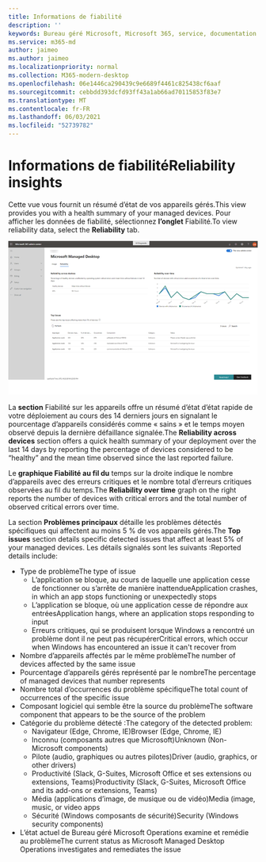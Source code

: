 ```yaml
---
title: Informations de fiabilité
description: ''
keywords: Bureau géré Microsoft, Microsoft 365, service, documentation
ms.service: m365-md
author: jaimeo
ms.author: jaimeo
ms.localizationpriority: normal
ms.collection: M365-modern-desktop
ms.openlocfilehash: 06e1446ca290439c9e6689f4461c825438cf6aaf
ms.sourcegitcommit: cebbdd393dcfd93ff43a1ab66ad70115853f83e7
ms.translationtype: MT
ms.contentlocale: fr-FR
ms.lasthandoff: 06/03/2021
ms.locfileid: "52739782"
---
```

# <a name="reliability-insights"></a><span data-ttu-id="fbb91-103">Informations de fiabilité</span><span class="sxs-lookup"><span data-stu-id="fbb91-103">Reliability insights</span></span>

<span data-ttu-id="fbb91-104">Cette vue vous fournit un résumé d’état de vos appareils gérés.</span><span class="sxs-lookup"><span data-stu-id="fbb91-104">This view provides you with a health summary of your managed devices.</span></span> <span data-ttu-id="fbb91-105">Pour afficher les données de fiabilité, sélectionnez **l’onglet** Fiabilité.</span><span class="sxs-lookup"><span data-stu-id="fbb91-105">To view reliability data, select the **Reliability** tab.</span></span>


![Volet de fiabilité : fiabilité sur les appareils en haut à gauche, fiabilité dans le graphique dans le temps en haut à droite, tableau des problèmes les plus élevés dans la partie inférieure.](../../media/insights_reliability.png)

<span data-ttu-id="fbb91-108">La **section** Fiabilité sur les appareils offre un résumé d’état d’état rapide de votre déploiement au cours des 14 derniers jours en signalant le pourcentage d’appareils considérés comme « sains » et le temps moyen observé depuis la dernière défaillance signalée.</span><span class="sxs-lookup"><span data-stu-id="fbb91-108">The **Reliability across devices** section offers a quick health summary of your deployment over the last 14 days by reporting the percentage of devices considered to be “healthy” and the mean time observed since the last reported failure.</span></span> 

 
<span data-ttu-id="fbb91-109">Le **graphique Fiabilité au fil du** temps sur la droite indique le nombre d’appareils avec des erreurs critiques et le nombre total d’erreurs critiques observées au fil du temps.</span><span class="sxs-lookup"><span data-stu-id="fbb91-109">The **Reliability over time** graph on the right reports the number of devices with critical errors and the total number of observed critical errors over time.</span></span>

<span data-ttu-id="fbb91-110">La section **Problèmes principaux** détaille les problèmes détectés spécifiques qui affectent au moins 5 % de vos appareils gérés.</span><span class="sxs-lookup"><span data-stu-id="fbb91-110">The **Top issues** section details specific detected issues that affect at least 5% of your managed devices.</span></span> <span data-ttu-id="fbb91-111">Les détails signalés sont les suivants :</span><span class="sxs-lookup"><span data-stu-id="fbb91-111">Reported details include:</span></span>

- <span data-ttu-id="fbb91-112">Type de problème</span><span class="sxs-lookup"><span data-stu-id="fbb91-112">The type of issue</span></span>
    - <span data-ttu-id="fbb91-113">L’application se bloque, au cours de laquelle une application cesse de fonctionner ou s’arrête de manière inattendue</span><span class="sxs-lookup"><span data-stu-id="fbb91-113">Application crashes, in which an app stops functioning or unexpectedly stops</span></span>
    - <span data-ttu-id="fbb91-114">L’application se bloque, où une application cesse de répondre aux entrées</span><span class="sxs-lookup"><span data-stu-id="fbb91-114">Application hangs, where an application stops responding to input</span></span>
    - <span data-ttu-id="fbb91-115">Erreurs critiques, qui se produisent lorsque Windows a rencontré un problème dont il ne peut pas récupérer</span><span class="sxs-lookup"><span data-stu-id="fbb91-115">Critical errors, which occur when Windows has encountered an issue it can't recover from</span></span>
- <span data-ttu-id="fbb91-116">Nombre d’appareils affectés par le même problème</span><span class="sxs-lookup"><span data-stu-id="fbb91-116">The number of devices affected by the same issue</span></span>
- <span data-ttu-id="fbb91-117">Pourcentage d’appareils gérés représenté par le nombre</span><span class="sxs-lookup"><span data-stu-id="fbb91-117">The percentage of managed devices that number represents</span></span>
- <span data-ttu-id="fbb91-118">Nombre total d’occurrences du problème spécifique</span><span class="sxs-lookup"><span data-stu-id="fbb91-118">The total count of occurrences of the specific issue</span></span>
- <span data-ttu-id="fbb91-119">Composant logiciel qui semble être la source du problème</span><span class="sxs-lookup"><span data-stu-id="fbb91-119">The software component that appears to be the source of the problem</span></span>
- <span data-ttu-id="fbb91-120">Catégorie du problème détecté :</span><span class="sxs-lookup"><span data-stu-id="fbb91-120">The category of the detected problem:</span></span>
    - <span data-ttu-id="fbb91-121">Navigateur (Edge, Chrome, IE)</span><span class="sxs-lookup"><span data-stu-id="fbb91-121">Browser (Edge, Chrome, IE)</span></span>
    - <span data-ttu-id="fbb91-122">Inconnu (composants autres que Microsoft)</span><span class="sxs-lookup"><span data-stu-id="fbb91-122">Unknown (Non-Microsoft components)</span></span>
    - <span data-ttu-id="fbb91-123">Pilote (audio, graphiques ou autres pilotes)</span><span class="sxs-lookup"><span data-stu-id="fbb91-123">Driver (audio, graphics, or other drivers)</span></span>
    - <span data-ttu-id="fbb91-124">Productivité (Slack, G-Suites, Microsoft Office et ses extensions ou extensions, Teams)</span><span class="sxs-lookup"><span data-stu-id="fbb91-124">Productivity (Slack, G-Suites, Microsoft Office and its add-ons or extensions, Teams)</span></span>
    - <span data-ttu-id="fbb91-125">Média (applications d’image, de musique ou de vidéo)</span><span class="sxs-lookup"><span data-stu-id="fbb91-125">Media (image, music, or video apps</span></span>
    - <span data-ttu-id="fbb91-126">Sécurité (Windows composants de sécurité)</span><span class="sxs-lookup"><span data-stu-id="fbb91-126">Security (Windows security components)</span></span>
- <span data-ttu-id="fbb91-127">L’état actuel de Bureau géré Microsoft Operations examine et remédie au problème</span><span class="sxs-lookup"><span data-stu-id="fbb91-127">The current status as Microsoft Managed Desktop Operations investigates and remediates the issue</span></span>

